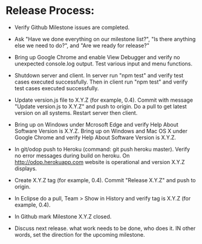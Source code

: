 # Release Process:

* Verify Github Milestone issues are completed.
* Ask "Have we done everything on our milestone list?", "Is there anything else we need to do?", and "Are we ready for release?"
* Bring up Google Chrome and enable View Debugger and verify no unexpected console.log output. Test various input and menu functions. 
* Shutdown server and client. In server run "npm test" and verify test cases executed successfully. Then in client run "npm test" and verify test cases executed successfully. 
* Update version.js file to X.Y.Z (for example, 0.4). Commit with message "Update version.js to X.Y.Z" and push to origin. Do a pull to get latest version on all systems. Restart server then client.
* Bring up on Windows under Mcrosoft Edge and verify Help About Software Version is X.Y.Z. Bring up on Windows and Mac OS X under Google Chrome and verify Help About Software Version is X.Y.Z. 
* In git/odop push to Heroku (command: git push heroku master). Verify no error messages during build on heroku. On http://odop.herokuapp.com website is operational and version X.Y.Z displays.
* Create X.Y.Z tag (for example, 0.4). Commit "Release X.Y.Z" and push to origin.
* In Eclipse do a pull, Team > Show in History and verify tag is X.Y.Z (for example, 0.4).
* In Github mark Milestone X.Y.Z closed.

* Discuss next release. what work needs to be done, who does it. IN other words, set the direction for the upcoming milestone.
